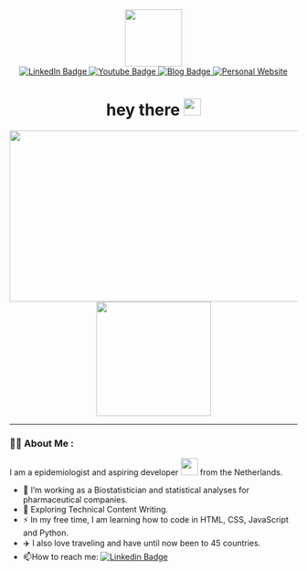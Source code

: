 <div id="header" align="center">
  <img src="https://media.giphy.com/media/M9gbBd9nbDrOTu1Mqx/giphy.gif" width="100"/>
  <div id="badges">
  <a href="https://www.linkedin.com/in/evameglic/?originalSubdomain=nl">
    <img src="https://img.shields.io/badge/LinkedIn-blue?style=for-the-badge&logo=linkedin&logoColor=white" alt="LinkedIn Badge"/>
  </a>
  <a href="https://www.youtube.com/channel/UCL9meFJVJcJWq-iHEwI2bfw">
    <img src="https://img.shields.io/badge/YouTube-red?style=for-the-badge&logo=youtube&logoColor=white" alt="Youtube Badge"/>
  </a>
  <a href="https://evatravelstheworld.weebly.com/">
    <img src="https://img.shields.io/badge/travel-blog-green?style=flat" alt="Blog Badge"/>
  </a>
  </a>
  <a href="file:///Users/evameglic/Documents/CSS/index.html">
    <img src="https://img.shields.io/badge/personal-website-yellow?style=flat" alt="Personal Website"/>
  </a>
</div>
<div>
  <img src="https://komarev.com/ghpvc/?username=ewcaaa&style=flat-square&color=blue" alt=""/>
</div>
<h1>
  hey there
  <img src="https://media.giphy.com/media/hvRJCLFzcasrR4ia7z/giphy.gif" width="30px"/>
</h1>
<div align="center">
  <img src="https://media.giphy.com/media/RbDKaczqWovIugyJmW/giphy.gif" width="600" height="300"/>
</div>
<div align="center">
  <img src="https://media.giphy.com/media/tyG5YeV0ucmnlA8QXG/giphy.gif" width="200"/>
</div>
</div>

---

### :woman_technologist: About Me :
I am a epidemiologist and aspiring developer <img src="https://media.giphy.com/media/WUlplcMpOCEmTGBtBW/giphy.gif" width="30"> from the Netherlands.
- :telescope: I’m working as a Biostatistician and statistical analyses for pharmaceutical companies.
- :seedling: Exploring Technical Content Writing.
- :zap: In my free time, I am learning how to code in HTML, CSS, JavaScript and Python.
- :airplane: I also love traveling and have until now been to 45 countries.
- :mailbox:How to reach me: [![Linkedin Badge](https://img.shields.io/badge/-eva-blue?style=flat&logo=Linkedin&logoColor=white)](https://www.linkedin.com/in/evameglic/?originalSubdomain=nl)

